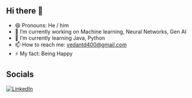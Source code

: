 ## Hi there 👋
- 😄 Pronouns: He / him
- 🔭 I’m currently working on Machine learning, Neural Networks, Gen AI
- 🌱 I’m currently learning Java, Python 
- 📫 How to reach me: vedantd400@gmail.com
- ⚡ My fact: Being Happy

## Socials
[![LinkedIn](https://img.shields.io/badge/LinkedIn-0077B5?style=for-the-badge&logo=linkedin&logoColor=white)](www.linkedin.com/in/vedant-deshmukh-9713a2212)
<!--
**VedantDgit/VedantDgit** is a ✨ _special_ ✨ repository because its `README.md` (this file) appears on your GitHub profile.

Here are some ideas to get you started:

- 🔭 I’m currently working on ...
- 🌱 I’m currently learning ...
- 👯 I’m looking to collaborate on ...
- 🤔 I’m looking for help with ...
- 💬 Ask me about ...
- 📫 How to reach me: ...
- 😄 Pronouns: ...
- ⚡ Fun fact: ...
-->
